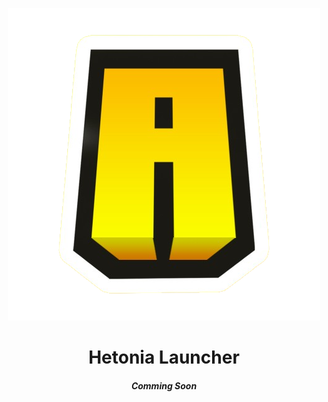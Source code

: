 <p align="center"><img src="../src/assets/images/icon.png" alt="icon-launcher"></p>

<h1 align="center">Hetonia Launcher</h1>
<h5 align="center">Comming Soon</h5>
